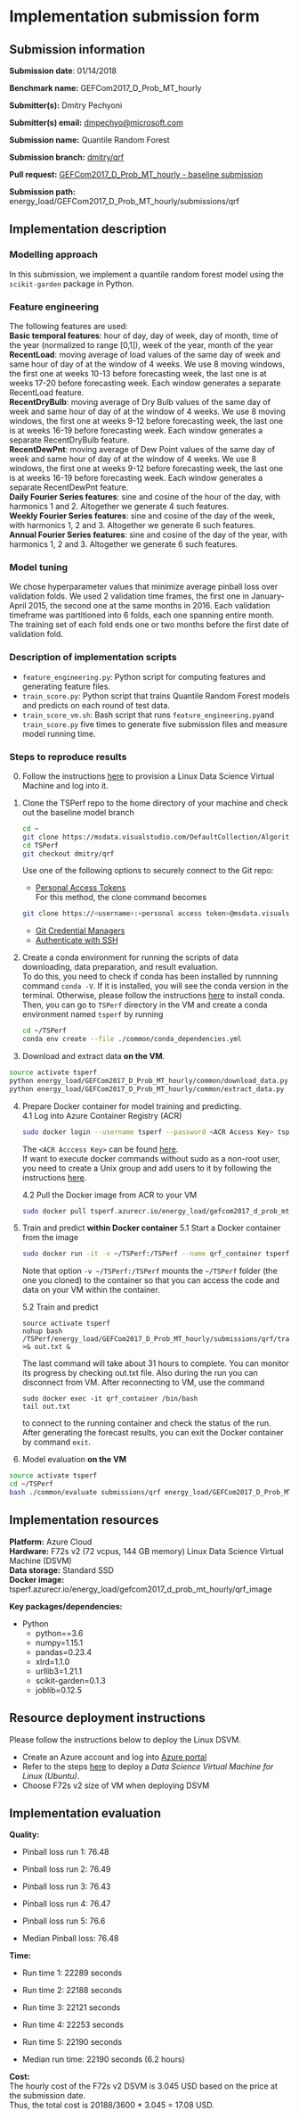 # Implementation submission form

## Submission information

**Submission date**: 01/14/2018

**Benchmark name:** GEFCom2017_D_Prob_MT_hourly

**Submitter(s):** Dmitry Pechyoni

**Submitter(s) email:** dmpechyo@microsoft.com

**Submission name:** Quantile Random Forest

**Submission branch:** [dmitry/qrf](https://msdata.visualstudio.com/AlgorithmsAndDataScience/_git/TSPerf?path=%2Fenergy_load%2FGEFCom2017_D_Prob_MT_hourly%2Fsubmissions&version=GBdmitry%2Fqrf)

**Pull request:** [GEFCom2017_D_Prob_MT_hourly - baseline submission](https://msdata.visualstudio.com/AlgorithmsAndDataScience/_git/TSPerf/pullrequest/150805?_a=overview)

**Submission path:** energy_load/GEFCom2017_D_Prob_MT_hourly/submissions/qrf


## Implementation description

### Modelling approach

In this submission, we implement a quantile random forest model using the `scikit-garden` package in Python.

### Feature engineering

The following features are used:  
**Basic temporal features**: hour of day, day of week, day of month, time of the year (normalized to range [0,1]), week of the year, month of the year  
**RecentLoad**: moving average of load values of the same day of
week and same hour of day of at the window of 4 weeks. We use 8 moving windows, the first one at weeks 10-13 before forecasting week, the last one is at weeks 17-20 before forecasting week. Each window generates a separate RecentLoad feature.  
**RecentDryBulb**:  moving average of Dry Bulb values of the same day of
week and same hour of day of at the window of 4 weeks. We use 8 moving windows, the first one at weeks 9-12 before forecasting week, the last one is at weeks 16-19 before forecasting week. Each window generates a separate RecentDryBulb feature.  
**RecentDewPnt**:  moving average of Dew Point values of the same day of
week and same hour of day of at the window of 4 weeks. We use 8 windows, the first one at weeks 9-12 before forecasting week, the last one is at weeks 16-19 before forecasting week. Each window generates a separate RecentDewPnt feature.  
**Daily Fourier Series features**: sine and cosine of the hour of the day, with harmonics 1 and 2. Altogether we generate 4 such features.  
**Weekly Fourier Series features**: sine and cosine of the day of the week, with harmonics 1, 2 and 3. Altogether we generate 6 such features.  
**Annual Fourier Series features**:  sine and cosine of the day of the year, with harmonics 1, 2 and 3. Altogether we generate 6 such features.

### Model tuning

We chose hyperparameter values that minimize average pinball loss over validation folds. 
We used 2 validation time frames, the first one in January-April 2015, the second one at the same months in 2016. Each validation timeframe was partitioned into 6 folds, each one spanning entire month. The training set of each fold ends one or two months before the first date of validation fold.

### Description of implementation scripts

* `feature_engineering.py`: Python script for computing features and generating feature files.
* `train_score.py`: Python script that trains Quantile Random Forest models and predicts on each round of test data.
* `train_score_vm.sh`: Bash script that runs `feature_engineering.py`and `train_score.py` five times to generate five submission files and measure model running time.

### Steps to reproduce results

0. Follow the instructions [here](#resource-deployment-instructions) to provision a Linux Data Science Virtual Machine and log into it.

1. Clone the TSPerf repo to the home directory of your machine and check out the baseline model branch

   ```bash
   cd ~
   git clone https://msdata.visualstudio.com/DefaultCollection/AlgorithmsAndDataScience/_git/TSPerf
   cd TSPerf
   git checkout dmitry/qrf
   ```
   Use one of the following options to securely connect to the Git repo:
   * [Personal Access Tokens](https://docs.microsoft.com/en-us/vsts/organizations/accounts/use-personal-access-tokens-to-authenticate?view=vsts)  
   For this method, the clone command becomes
   ```bash
   git clone https://<username>:<personal access token>@msdata.visualstudio.com/DefaultCollection/AlgorithmsAndDataScience/_git/TSPerf
   ```
   * [Git Credential Managers](https://docs.microsoft.com/en-us/vsts/repos/git/set-up-credential-managers?view=vsts)
   * [Authenticate with SSH](https://docs.microsoft.com/en-us/vsts/repos/git/use-ssh-keys-to-authenticate?view=vsts)


2. Create a conda environment for running the scripts of data downloading, data preparation, and result evaluation.   
To do this, you need to check if conda has been installed by runnning command `conda -V`. If it is installed, you will see the conda version in the terminal. Otherwise, please follow the instructions [here](https://conda.io/docs/user-guide/install/linux.html) to install conda.  
Then, you can go to `TSPerf` directory in the VM and create a conda environment named `tsperf` by running

   ```bash
   cd ~/TSPerf
   conda env create --file ./common/conda_dependencies.yml
   ```

3. Download and extract data **on the VM**.

  ```bash
  source activate tsperf
  python energy_load/GEFCom2017_D_Prob_MT_hourly/common/download_data.py
  python energy_load/GEFCom2017_D_Prob_MT_hourly/common/extract_data.py
  ```

4. Prepare Docker container for model training and predicting.  
   4.1 Log into Azure Container Registry (ACR)

   ```bash
   sudo docker login --username tsperf --password <ACR Access Key> tsperf.azurecr.io
   ```

   The `<ACR Acccess Key>` can be found [here](https://ms.portal.azure.com/#@microsoft.onmicrosoft.com/resource/subscriptions/ff18d7a8-962a-406c-858f-49acd23d6c01/resourceGroups/tsperf/providers/Microsoft.ContainerRegistry/registries/tsperf/accessKey).   
   If want to execute docker commands without
   sudo as a non-root user, you need to create a
   Unix group and add users to it by following the instructions
   [here](https://docs.docker.com/install/linux/linux-postinstall/#manage-docker-as-a-non-root-user).

   4.2 Pull the Docker image from ACR to your VM

   ```bash
   sudo docker pull tsperf.azurecr.io/energy_load/gefcom2017_d_prob_mt_hourly/qrf_image:v1
   ```

5. Train and predict **within Docker container**
  5.1 Start a Docker container from the image  

   ```bash
   sudo docker run -it -v ~/TSPerf:/TSPerf --name qrf_container tsperf.azurecr.io/energy_load/gefcom2017_d_prob_mt_hourly/qrf_image:v1
   ```

   Note that option `-v ~/TSPerf:/TSPerf` mounts the `~/TSPerf` folder (the one you cloned) to the container so that you can access the code and data on your VM within the container.

   5.2 Train and predict  

   ```
   source activate tsperf
   nohup bash /TSPerf/energy_load/GEFCom2017_D_Prob_MT_hourly/submissions/qrf/train_score_vm.sh >& out.txt &
   ```
   The last command will take about 31 hours to complete. You can monitor its progress by checking out.txt file. Also during the run you can disconnect from VM. After reconnecting to VM, use the command  

   ```
   sudo docker exec -it qrf_container /bin/bash
   tail out.txt
   ```
   to connect to the running container and check the status of the run.  
   After generating the forecast results, you can exit the Docker container by command `exit`.   

6. Model evaluation **on the VM**

  ```bash
  source activate tsperf
  cd ~/TSPerf
  bash ./common/evaluate submissions/qrf energy_load/GEFCom2017_D_Prob_MT_hourly
  ```

## Implementation resources

**Platform:** Azure Cloud  
**Hardware:** F72s v2 (72 vcpus, 144 GB memory) Linux Data Science Virtual Machine (DSVM)  
**Data storage:** Standard SSD  
**Docker image:** tsperf.azurecr.io/energy_load/gefcom2017_d_prob_mt_hourly/qrf_image  

**Key packages/dependencies:**
  * Python
    - python==3.6    
    - numpy=1.15.1
    - pandas=0.23.4
    - xlrd=1.1.0
    - urllib3=1.21.1
    - scikit-garden=0.1.3
    - joblib=0.12.5  

## Resource deployment instructions
Please follow the instructions below to deploy the Linux DSVM.
  - Create an Azure account and log into [Azure portal](portal.azure.com/)
  - Refer to the steps [here](https://docs.microsoft.com/en-us/azure/machine-learning/data-science-virtual-machine/dsvm-ubuntu-intro) to deploy a *Data Science Virtual Machine for Linux (Ubuntu)*.  
  - Choose F72s v2 size of VM when deploying DSVM


## Implementation evaluation
**Quality:**  

* Pinball loss run 1: 76.48

* Pinball loss run 2: 76.49

* Pinball loss run 3: 76.43

* Pinball loss run 4: 76.47

* Pinball loss run 5: 76.6

* Median Pinball loss: 76.48

**Time:**

* Run time 1: 22289 seconds

* Run time 2: 22188 seconds

* Run time 3: 22121 seconds

* Run time 4: 22253 seconds

* Run time 5: 22190 seconds

* Median run time: 22190 seconds (6.2 hours)

**Cost:**  
The hourly cost of the F72s v2 DSVM is 3.045 USD based on the price at the submission date.   
Thus, the total cost is 20188/3600 * 3.045 = 17.08 USD.
